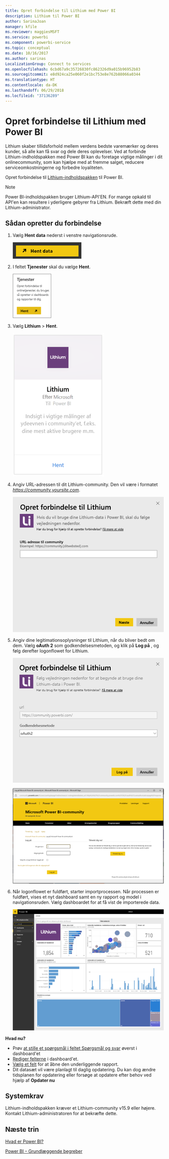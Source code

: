 ```yaml
---
title: Opret forbindelse til Lithium med Power BI
description: Lithium til Power BI
author: SarinaJoan
manager: kfile
ms.reviewer: maggiesMSFT
ms.service: powerbi
ms.component: powerbi-service
ms.topic: conceptual
ms.date: 10/16/2017
ms.author: sarinas
LocalizationGroup: Connect to services
ms.openlocfilehash: 6cbd67a9c35726830fc862326d9a015b96952b83
ms.sourcegitcommit: e8d924ca25e060f2e1bc753e8e762b88066a0344
ms.translationtype: HT
ms.contentlocale: da-DK
ms.lasthandoff: 06/29/2018
ms.locfileid: "37136289"
---
```

# <a name="connect-to-lithium-with-power-bi"></a>Opret forbindelse til Lithium med Power BI
Lithium skaber tillidsforhold mellem verdens bedste varemærker og deres kunder, så alle kan få svar og dele deres oplevelser. Ved at forbinde Lithium-indholdspakken med Power BI kan du foretage vigtige målinger i dit onlinecommunity, som kan hjælpe med at fremme salget, reducere serviceomkostningerne og forbedre loyaliteten. 

Opret forbindelse til [Lithium-indholdspakken](https://app.powerbi.com/getdata/services/lithium) til Power BI.

>[!NOTE]
>Power BI-indholdspakken bruger Lithium-API'EN. For mange opkald til API'en kan resultere i yderligere gebyrer fra Lithium. Bekræft dette med din Lithium-administrator.

## <a name="how-to-connect"></a>Sådan opretter du forbindelse
1. Vælg **Hent data** nederst i venstre navigationsrude.
   
   ![](media/service-connect-to-lithium/pbi_getdata.png) 
2. I feltet **Tjenester** skal du vælge **Hent**.
   
   ![](media/service-connect-to-lithium/pbi_getservices.png) 
3. Vælg **Lithium** \> **Hent**.
   
   ![](media/service-connect-to-lithium/lithiumconnect.png)
4. Angiv URL-adressen til dit Lithium-community. Den vil være i formatet *https://community.yoursite.com*.
   
   ![](media/service-connect-to-lithium/params.png)
5. Angiv dine legitimationsoplysninger til Lithium, når du bliver bedt om dem. Vælg **oAuth 2** som godkendelsesmetoden, og klik på **Log på** , og følg derefter logonflowet for Lithium.
   
   ![](media/service-connect-to-lithium/creds.png)
   
   ![](media/service-connect-to-lithium/creds2.png)
6. Når logonflowet er fuldført, starter importprocessen. Når processen er fuldført, vises et nyt dashboard samt en ny rapport og model i navigationsruden. Vælg dashboardet for at få vist de importerede data.
   
    ![](media/service-connect-to-lithium/lithium.png)

**Hvad nu?**

* Prøv [at stille et spørgsmål i feltet Spørgsmål og svar](power-bi-q-and-a.md) øverst i dashboard'et
* [Rediger felterne](service-dashboard-edit-tile.md) i dashboard'et.
* [Vælg et felt](service-dashboard-tiles.md) for at åbne den underliggende rapport.
* Dit datasæt vil være planlagt til daglig opdatering. Du kan dog ændre tidsplanen for opdatering eller forsøge at opdatere efter behov ved hjælp af **Opdater nu**

## <a name="system-requirements"></a>Systemkrav
Lithium-indholdspakken kræver et Lithium-community v15.9 eller højere. Kontakt Lithium-administratoren for at bekræfte dette.

## <a name="next-steps"></a>Næste trin
[Hvad er Power BI?](power-bi-overview.md)

[Power BI – Grundlæggende begreber](service-basic-concepts.md)

